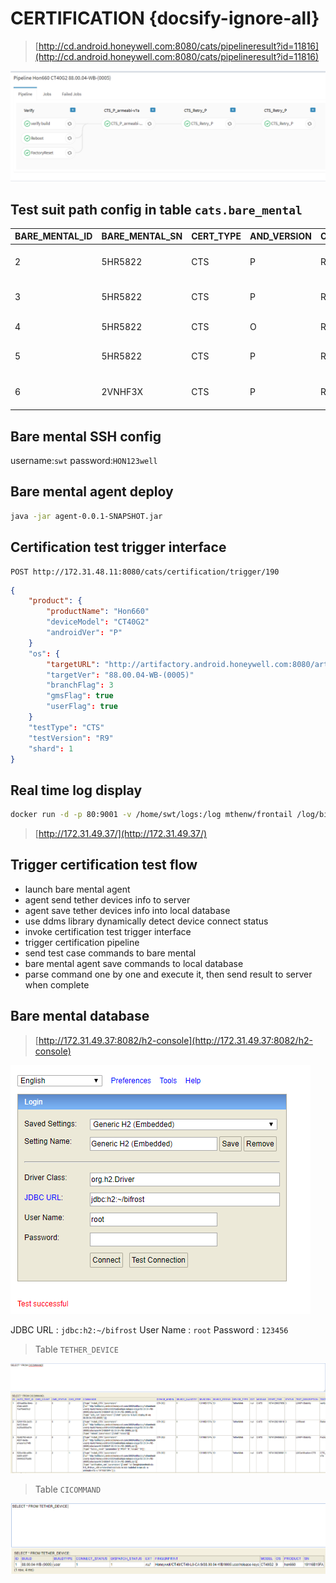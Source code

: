 # CERTIFICATION {docsify-ignore-all}
> [http://cd.android.honeywell.com:8080/cats/pipelineresult?id=11816](http://cd.android.honeywell.com:8080/cats/pipelineresult?id=11816)

![pipeline](_images/pipeline_CTS.PNG)
## Test suit path config in table `cats.bare_mental`
| BARE_MENTAL_ID | BARE_MENTAL_SN | CERT_TYPE | AND_VERSION | CERT_VERSION | CERT_PATH | CERT_COMMAND | BARE_MENTAL_EXTRA |
| :----- | :----- | :----- | :----- | :----- | :----- | :----- | :----- |
|2| 5HR5822| CTS| P| R6| Google/p/android-cts-9.0_r6-linux_x86-arm/android-cts/tools| ./cts-tradefed| NULL |
|3| 5HR5822| CTS| P| R8| Google/p/android-cts-9.0_r8-linux_x86-arm/android-cts/tools| ./cts-tradefed| NULL |
|4| 5HR5822| CTS| O| R14| Google/O/CN85/android-cts/tools| ./cts-tradefed| NULL |
|5| 5HR5822| CTS| P| R9| Google/p/android-cts-9.0_r9-linux_x86-arm/android-cts/tools| ./cts-tradefed| NULL |
|6| 2VNHF3X| CTS| P| R9| Google/p/android-cts-9.0_r9-linux_x86-arm/android-cts/tools| ./cts-tradefed| NULL |

## Bare mental SSH config
username:`swt` 
password:`HON123well`
## Bare mental agent deploy
```bash
java -jar agent-0.0.1-SNAPSHOT.jar
```

## Certification test trigger interface
```http
POST http://172.31.48.11:8080/cats/certification/trigger/190
```

```json
{
    "product": {
        "productName": "Hon660"
        "deviceModel": "CT40G2"
        "androidVer": "P"
    }
    "os": {
        "targetURL": "http://artifactory.android.honeywell.com:8080/artifactory/list/android-weekly-build/Honeywell/Hon660Android/pie-release-stage/88.00.04-WB-(0005)/otas/user/HON660-P-88.00.04-WB-(0005).zip"
        "targetVer": "88.00.04-WB-(0005)"
        "branchFlag": 3
        "gmsFlag": true
        "userFlag": true
    }
    "testType": "CTS"
    "testVersion": "R9"
    "shard": 1
} 
```

## Real time log display
```bash
docker run -d -p 80:9001 -v /home/swt/logs:/log mthenw/frontail /log/bifrost.log
```
> [http://172.31.49.37/](http://172.31.49.37/)


## Trigger certification test flow
- launch bare mental agent
 - agent send tether devices info to server
 - agent save tether devices info into local database
 - use ddms library dynamically detect device connect status
- invoke certification test trigger interface
- trigger certification pipeline
- send test case commands to bare mental
- bare mental agent save commands to local database
- parse command one by one and execute it, then send result to server when complete

## Bare mental database
> [http://172.31.49.37:8082/h2-console](http://172.31.49.37:8082/h2-console)

![h2](_images/localdb.PNG)

JDBC URL  : `jdbc:h2:~/bifrost`
User Name : `root`
Password  : `123456`


> Table `TETHER_DEVICE`

![cicommand](_images/Cicommand.PNG)

> Table `CICOMMAND`

![tether_device](_images/tether_device.PNG)